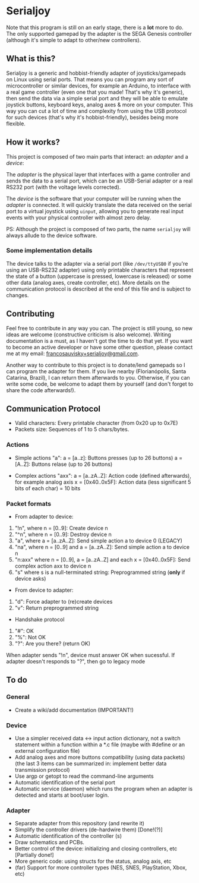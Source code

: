 # Serialjoy

Note that this program is still on an early stage, there is a **lot** more to do. The only supported gamepad by the adapter is the SEGA Genesis controller (although it's simple to adapt to other/new controllers).

## What is this?

Serialjoy is a generic and hobbist-friendly adapter of joysticks/gamepads on Linux using serial ports. That means you can program any sort of microcontroller or similar devices, for example an Arduino, to interface with a real game controller (even one that you made! That's why it's generic), then send the data via a simple serial port and they will be able to emulate joystick buttons, keyboard keys, analog axes & more on your computer. This way you can cut a lot of time and complexity from using the USB protocol for such devices (that's why it's hobbist-friendly), besides being more flexible.

## How it works?

This project is composed of two main parts that interact: an *adapter* and a *device*:

The *adapter* is the physical layer that interfaces with a game controller and sends the data to a serial port, which can be an USB-Serial adapter or a real RS232 port (with the voltage levels corrected).

The *device* is the software that your computer will be running when the *adapter* is connected. It will quickly translate the data received on the serial port to a virtual joystick using `uinput`, allowing you to generate real input events with your physical controller with almost zero delay.

PS: Although the project is composed of two parts, the name `serialjoy` will always allude to the device software.

### Some implementation details

The device talks to the adapter via a serial port (like `/dev/ttyUSB0` if you're using an USB-RS232 adapter) using only printable characters that represent the state of a button (uppercase is pressed, lowercase is released) or some other data (analog axes, create controller, etc). More details on the communication protocol is described at the end of this file and is subject to changes.

## Contributing

Feel free to contribute in any way you can. The project is still young, so new ideas are welcome (constructive criticism is also welcome). Writing documentation is a must, as I haven't got the time to do that yet. If you want to become an active developer or have some other question, please contact me at my email: [francosauvisky+serialjoy@gmail.com](mailto:francosauvisky+serialjoy@gmail.com).

Another way to contribute to this project is to donate/lend gamepads so I can program the adapter for them. If you live nearby (Florianópolis, Santa Catarina, Brazil), I can return them afterwards to you. Otherwise, if you can write some code, be welcome to adapt them by yourself (and don't forget to share the code afterwards!).

## Communication Protocol

- Valid characters: Every printable character (from 0x20 up to 0x7E)
- Packets size: Sequences of 1 to 5 chars/bytes.

### Actions

- Simple actions "a":
a = [a..z]: Buttons presses (up to 26 buttons)
a = [A..Z]: Buttons relase (up to 26 buttons)

- Complex actions "axx":
a = [a..zA..Z]: Action code (defined afterwards), for example analog axis
x = [0x40..0x5F]: Action data (less significant 5 bits of each char) = 10 bits

### Packet formats

- From adapter to device:
1. "!n", where n = [0..9]: Create device n
2. "^n", where n = [0..9]: Destroy device n
3. "a", where a = [a..zA..Z]: Send simple action a to device 0 (LEGACY)
4. "na", where n = [0..9] and a = [a..zA..Z]: Send simple action a to device n
5. "n:axx" where n = [0..9], a = [a..zA..Z] and each x = [0x40..0x5F]: Send complex action axx to device n
6. "s" where s is a null-terminated string: Preprogrammed string (**only** if device asks)

- From device to adapter:
1. "d": Force adapter to (re)create devices
2. "v": Return preprogrammed string

- Handshake protocol
1. "#": OK
2. "%": Not OK
3. "?": Are you there? (return OK)

When adapter sends "!n", device must answer OK when sucessful.
If adapter doesn't responds to "?", then go to legacy mode

## To do

### General

- Create a wiki/add documentation (IMPORTANT!)

### Device

- Use a simpler received data <-> input action dictionary, not a switch statement within a function within a *.c file (maybe with #define or an external configuration file)
- Add analog axes and more buttons compatibility (using data packets)
(the last 3 items can be summarized in: implement better data transmission protocol)
- Use argp or getopt to read the command-line arguments
- Automatic identification of the serial port
- Automatic service (daemon) which runs the program when an adapter is detected and starts at boot/user login.

### Adapter

- Separate adapter from this repository (and rewrite it)
- Simplify the controller drivers (de-hardwire them) [Done!(?)]
- Automatic identification of the controller (s)
- Draw schematics and PCBs.
- Better control of the device: initializing and closing controllers, etc [Partially done!]
- More generic code: using structs for the status, analog axis, etc
- (far) Support for more controller types (NES, SNES, PlayStation, Xbox, etc)
